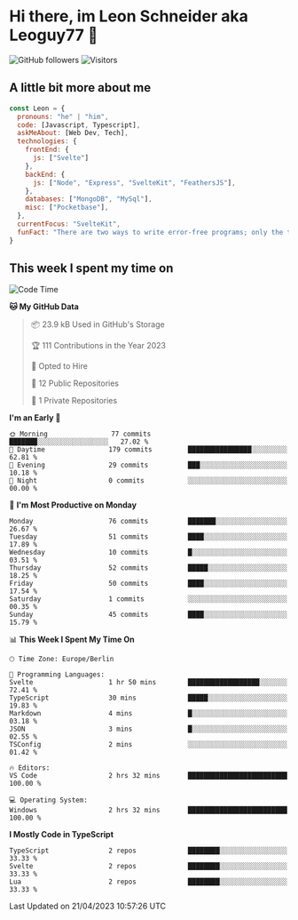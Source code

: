 # Hi there, im Leon Schneider aka Leoguy77 👋

![GitHub followers](https://img.shields.io/github/followers/leoguy77.svg?style=social&label=Followers) ![Visitors](https://visitor-badge.glitch.me/badge?page_id=leoguy77.leoguy77)

## A little bit more about me

```javascript
const Leon = {
  pronouns: "he" | "him",
  code: [Javascript, Typescript],
  askMeAbout: [Web Dev, Tech],
  technologies: {
    frontEnd: {
      js: ["Svelte"]
    },
    backEnd: {
      js: ["Node", "Express", "SvelteKit", "FeathersJS"],
    },
    databases: ["MongoDB", "MySql"],
    misc: ["Pocketbase"],
  },
  currentFocus: "SvelteKit",
  funFact: "There are two ways to write error-free programs; only the third one works"
}
```

## This week I spent my time on

<!--START_SECTION:waka-->
![Code Time](http://img.shields.io/badge/Code%20Time-12%20hrs%207%20mins-blue)

**🐱 My GitHub Data** 

> 📦 23.9 kB Used in GitHub's Storage 
 > 
> 🏆 111 Contributions in the Year 2023
 > 
> 💼 Opted to Hire
 > 
> 📜 12 Public Repositories 
 > 
> 🔑 1 Private Repositories 
 > 
**I'm an Early 🐤** 

```text
🌞 Morning                77 commits          ███████░░░░░░░░░░░░░░░░░░   27.02 % 
🌆 Daytime                179 commits         ████████████████░░░░░░░░░   62.81 % 
🌃 Evening                29 commits          ███░░░░░░░░░░░░░░░░░░░░░░   10.18 % 
🌙 Night                  0 commits           ░░░░░░░░░░░░░░░░░░░░░░░░░   00.00 % 
```
📅 **I'm Most Productive on Monday** 

```text
Monday                   76 commits          ███████░░░░░░░░░░░░░░░░░░   26.67 % 
Tuesday                  51 commits          ████░░░░░░░░░░░░░░░░░░░░░   17.89 % 
Wednesday                10 commits          █░░░░░░░░░░░░░░░░░░░░░░░░   03.51 % 
Thursday                 52 commits          █████░░░░░░░░░░░░░░░░░░░░   18.25 % 
Friday                   50 commits          ████░░░░░░░░░░░░░░░░░░░░░   17.54 % 
Saturday                 1 commits           ░░░░░░░░░░░░░░░░░░░░░░░░░   00.35 % 
Sunday                   45 commits          ████░░░░░░░░░░░░░░░░░░░░░   15.79 % 
```


📊 **This Week I Spent My Time On** 

```text
🕑︎ Time Zone: Europe/Berlin

💬 Programming Languages: 
Svelte                   1 hr 50 mins        ██████████████████░░░░░░░   72.41 % 
TypeScript               30 mins             █████░░░░░░░░░░░░░░░░░░░░   19.83 % 
Markdown                 4 mins              █░░░░░░░░░░░░░░░░░░░░░░░░   03.18 % 
JSON                     3 mins              █░░░░░░░░░░░░░░░░░░░░░░░░   02.55 % 
TSConfig                 2 mins              ░░░░░░░░░░░░░░░░░░░░░░░░░   01.42 % 

🔥 Editors: 
VS Code                  2 hrs 32 mins       █████████████████████████   100.00 % 

💻 Operating System: 
Windows                  2 hrs 32 mins       █████████████████████████   100.00 % 
```

**I Mostly Code in TypeScript** 

```text
TypeScript               2 repos             ████████░░░░░░░░░░░░░░░░░   33.33 % 
Svelte                   2 repos             ████████░░░░░░░░░░░░░░░░░   33.33 % 
Lua                      2 repos             ████████░░░░░░░░░░░░░░░░░   33.33 % 
```




 Last Updated on 21/04/2023 10:57:26 UTC
<!--END_SECTION:waka-->
